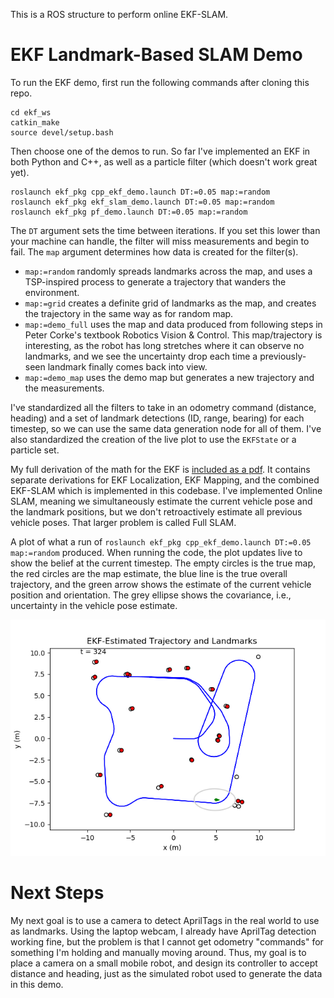 This is a ROS structure to perform online EKF-SLAM.

# EKF Landmark-Based SLAM Demo
To run the EKF demo, first run the following commands after cloning this repo.

    cd ekf_ws
    catkin_make
    source devel/setup.bash

Then choose one of the demos to run. So far I've implemented an EKF in both Python and C++, as well as a particle filter (which doesn't work great yet).

    roslaunch ekf_pkg cpp_ekf_demo.launch DT:=0.05 map:=random
    roslaunch ekf_pkg ekf_slam_demo.launch DT:=0.05 map:=random
    roslaunch ekf_pkg pf_demo.launch DT:=0.05 map:=random

The `DT` argument sets the time between iterations. If you set this lower than your machine can handle, the filter will miss measurements and begin to fail. The `map` argument determines how data is created for the filter(s).
 - `map:=random` randomly spreads landmarks across the map, and uses a TSP-inspired process to generate a trajectory that wanders the environment.
 - `map:=grid` creates a definite grid of landmarks as the map, and creates the trajectory in the same way as for random map.
 - `map:=demo_full` uses the map and data produced from following steps in Peter Corke's textbook Robotics Vision & Control. This map/trajectory is interesting, as the robot has long stretches where it can observe no landmarks, and we see the uncertainty drop each time a previously-seen landmark finally comes back into view.
 - `map:=demo_map` uses the demo map but generates a new trajectory and the measurements.

I've standardized all the filters to take in an odometry command (distance, heading) and a set of landmark detections (ID, range, bearing) for each timestep, so we can use the same data generation node for all of them. I've also standardized the creation of the live plot to use the `EKFState` or a particle set.

My full derivation of the math for the EKF is [included as a pdf](docs/EKF_SLAM_Derivation.pdf). It contains separate derivations for EKF Localization, EKF Mapping, and the combined EKF-SLAM which is implemented in this codebase. I've implemented Online SLAM, meaning we simultaneously estimate the current vehicle pose and the landmark positions, but we don't retroactively estimate all previous vehicle poses. That larger problem is called Full SLAM.

A plot of what a run of `roslaunch ekf_pkg cpp_ekf_demo.launch DT:=0.05 map:=random` produced. When running the code, the plot updates live to show the belief at the current timestep. The empty circles is the true map, the red circles are the map estimate, the blue line is the true overall trajectory, and the green arrow shows the estimate of the current vehicle position and orientation. The grey ellipse shows the covariance, i.e., uncertainty in the vehicle pose estimate. 

![Expected output for this demo.](ekf_ws/src/data_pkg/plots/ekf_rand_demo.png)


# Next Steps
My next goal is to use a camera to detect AprilTags in the real world to use as landmarks. Using the laptop webcam, I already have AprilTag detection working fine, but the problem is that I cannot get odometry "commands" for something I'm holding and manually moving around. Thus, my goal is to place a camera on a small mobile robot, and design its controller to accept distance and heading, just as the simulated robot used to generate the data in this demo. 